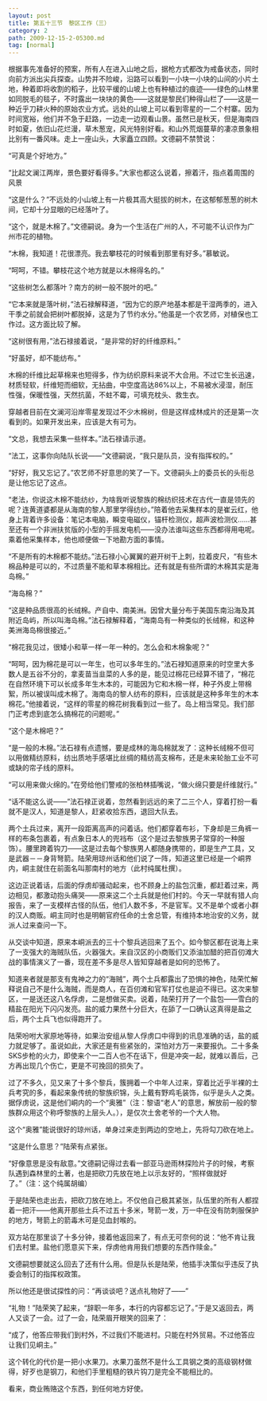```yaml
---
layout: post
title: 第五十三节　黎区工作（三）
category: 2
path: 2009-12-15-2-05300.md
tag: [normal]
---
```


根据事先准备好的预案，所有人在进入山地之后，据枪方式都改为戒备状态，同时向前方派出尖兵探查。山势并不险峻，沿路可以看到一小块一小块的山间的小片土地，种着即将收割的稻子，比较平缓的山坡上也有种植过的痕迹――绿色的山林里如同脱毛的毯子，不时露出一块块的黄色――这就是黎民们种得山栏了――这是一种近乎刀耕火种的原始农业方式。远处的山坡上可以看到零星的一二个村寨。因为时间宽裕，他们并不急于赶路，一边走一边观看山景。虽然已是秋天，但是海南四时如夏，依旧山花烂漫，草木葱宠，风光特别好看。和山外荒烟蔓草的凄凉景象相比别有一番风味。走上一座山头，大家矗立四顾。文德嗣不禁赞说：

“可真是个好地方。”

“比起文澜江两岸，景色要好看得多。”大家也都这么说着，擦着汗，指点着周围的风景

“这是什么？”不远处的小山坡上有一片极其高大挺拔的树木，在这郁郁葱葱的树木间，它却十分显眼的已经落叶了。

“这个，就是木棉了。”文德嗣说。身为一个生活在广州的人，不可能不认识作为广州市花的植物。

“木棉，我知道！花很漂亮。我去攀枝花的时候看到那里有好多。”慕敏说。

“呵呵，不错。攀枝花这个地方就是以木棉得名的。”

“这些树怎么都落叶？南方的树一般不脱叶的吧。”

“它本来就是落叶树，”法石禄解释道，“因为它的原产地基本都是干湿两季的，进入干季之前就会把树叶都脱掉，这是为了节约水分。”他虽是一个农艺师，对植保也工作过。这方面比较了解。

“这树很有用，”法石禄接着说，“是非常的好的纤维原料。”

“好虽好，却不能纺布。”

木棉的纤维比起草棉来也短得多，作为纺织原料来说不大合用。不过它生长迅速，材质轻软，纤维短而细软，无拈曲，中空度高达86%以上，不易被水浸湿，耐压性强，保暖性强，天然抗菌，不蛀不霉，可填充枕头、救生衣。

穿越者目前在文澜河沿岸零星发现过不少木棉树，但是这样成林成片的还是第一次看到的。如果开发出来，应该是大有可为。

“文总，我想去采集一些样本。”法石禄请示道。

“法工，这事你向陆队长说――”文德嗣说，“我只是队员，没有指挥权的。”

“好好，我又忘记了。”农艺师不好意思的笑了一下。文德嗣头上的委员长的头衔总是让他忘记了这点。

“老法，你说这木棉不能纺纱，为啥我听说黎族的棉纺织技术在古代一直是领先的呢？连黄道婆都是从海南的黎人那里学得纺纱。”陪着他去采集样本的是崔云红，他身上背着许多设备：笔记本电脑，瞬变电磁仪，锚杆检测仪，超声波检测仪……甚至还有一个非洲扶贫版的小型的手摇发电机――没办法谁叫这些东西都得用电呢。乘着他采集样本，他也顺便做一下地勘方面的事情。

“不是所有的木棉都不能纺。”法石禄小心翼翼的避开树干上刺，拉着皮尺，“有些木棉品种是可以的，不过质量不能和草本棉相比。还有就是有些所谓的木棉其实是海岛棉。”

“海岛棉？”

“这是种品质很高的长绒棉。产自中、南美洲。因曾大量分布于美国东南沿海及其附近岛屿，所以叫海岛棉。”法石禄解释着，“海南岛有一种类似的长绒棉，和这种美洲海岛棉很接近。”

“棉花我见过，很矮小和草一样一年一种的。怎么会和木棉象呢？”

“呵呵，因为棉花是可以一年生，也可以多年生的。”法石禄知道原来的时空里大多数人是五谷不分的，拿麦苗当韭菜的人多的是，能见过棉花已经算不错了，“棉花在自然环境下可以长成多年生木本的，可能因为它和木棉一样，种子外皮上带棉絮，所以被误叫成木棉了。海南岛的黎人纺布的原料，应该就是这种多年生的木本棉花。”他接着说，“这样的零星的棉花树我看到过一些了。岛上相当常见。我们部门正考虑到底怎么搞棉花的问题呢。”

“这个是木棉吧？”

“是一般的木棉。”法石禄有点遗憾，要是成林的海岛棉就发了：这种长绒棉不但可以用做精纺原料，纺出质地手感堪比丝绸的精纺高支棉布，还是未来轮胎工业不可或缺的帘子线的原料。

“可以用来做火绵的。”在旁给他们警戒的张柏林插嘴说，“做火绵只要是纤维就行。”

“话不能这么说――”法石禄正说着，忽然看到远远的来了二三个人，穿着打扮一看就不是汉人，知道是黎人，赶紧收拾东西，退回大队去。

两个土兵过来，离开一段距离高声的问着话。他们都穿着布衫，下身却是三角裤一样的布条包裹着，有点象日本人的兜裆布（这个是过去黎族男子常穿的一种服饰）。腰里跨着钩刀――这是过去每个黎族男人都随身携带的，即是生产工具，又是武器－－身背弩箭。陆荣用琼州话和他们说了一阵，知道这里已经是一个峒界内，峒主就住在前面名叫那南村的地方（此村纯属杜撰）。

这边正说着话，后面的俘虏却骚动起来，也不顾身上的盐包沉重，都赶着过来，两边相见，都激动抱头痛哭――原来这二个土兵就是他们村的。今天一早就有猎人向报告，来了一支模样古怪的队伍，他们人数不多，不是官军。又不是单个或者小群的汉人商贩。峒主同时也是明朝官府任命的土舍总管，有维持本地治安的义务，就派人过来查问一下。

从交谈中知道，原来本峒派去的三十个黎兵逃回来了五个。如今黎区都在说海上来了一支强大的海贼队伍，火器强大。来自汉区的小商贩们又添油加醋的把百仞滩大战的事情演义了一番，现在差不多是尽人皆知穿越者是如何的恐怖了。

知道来者就是那支有鬼神之力的“海贼”，两个土兵都露出了恐惧的神色，陆荣忙解释说自己不是什么海贼，而是商人，在百仞滩和官军打仗也是迫不得已。这次来黎区，一是送还这八名俘虏，二是想做买卖。说着，陆荣打开了一个盐包――雪白的精盐在阳光下闪闪发亮。盐的威力果然十分巨大，在舔了一口确认这真得是盐之后，两个土兵飞也似得跑开了。

陆荣吩咐大家原地等待，如果治安组从黎人俘虏口中得到的讯息准确的话，盐的威力就足够了。虽说如此，大家还是有些紧张的，深怕对方万一来要报仇。二十多条SKS步枪的火力，即使来个一二百人也不在话下，但是冲突一起，就难以善后，己方再出现几个伤亡，更是不可挽回的损失了。

过了不多久，见又来了十多个黎兵，簇拥着一个中年人过来，穿着比近乎半裸的土兵考究的多，看起来象传统的黎族织锦，头上戴有野鸡毛装饰，似乎是头人之类。据俘虏说，这是他们峒内的一个“奥雅”（注：黎语“老人”的意思，解放前一般的黎族群众用这个称呼黎族的上层头人。），是仅次土舍老爷的一个大人物。

这个“奥雅”能说很好的琼州话，单身过来走到两边的空地上，先将勾刀砍在地上。

“这是什么意思？”陆荣有点紧张。

“好像意思是没有敌意。”文德嗣记得过去看一部亚马逊雨林探险片子的时候，考察队遇到森林里的土著，也是把砍刀先放在地上以示友好的，“照样做就好了。”（注：这个纯属胡编）

于是陆荣也走出去，把砍刀放在地上。不仅他自己极其紧张，队伍里的所有人都捏着一把汗――他离开那些土兵不过五十多米，弩箭一发，万一中在没有防刺服保护的地方，弩箭上的箭毒木可是见血封喉的。

双方站在那里谈了十多分钟，接着他返回来了，有点无可奈何的说：“他不肯让我们去村里。盐他们愿意买下来，俘虏他肯用我们想要的东西作赎金。”

文德嗣想要就这么回去了还有什么用。但是队长是陆荣，他插手决策似乎违反了执委会制订的指挥权政策。

所以他还是很试探性的问：“再谈谈吧？送点礼物好了――”

“礼物！”陆荣笑了起来，“辞职一年多，本行的内容都忘记了。”于是又返回去，两人又谈了一会。过了一会，陆荣眉开眼笑的回来了：

“成了，他答应带我们到村外，不过我们不能进村。只能在村外贸易。不过他答应让我们见峒主。”

这个转化的代价是一把小水果刀。水果刀虽然不是什么工具钢之类的高级钢材做得，好歹也是钢刀，和他们手里粗糙的铁片钩刀是完全不能相比的。

看来，商业贿赂这个东西，到任何地方好使。
